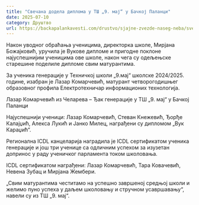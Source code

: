 ```yaml
---
title: "Свечана додела диплома у ТШ „9. мај“ у Бачкој Паланци"
date: 2025-07-10
category: Друштво
url: https://backapalankavesti.com/drustvo/sjajne-zvezde-naseg-neba/svecana-dodela-diploma-u-ts-9-maj-u-backoj-palanci/
---
```


Након уводног обраћања ученицима, директорка школе, Мирјана Божајковић, уручила је Вукове дипломе и пригодне поклоне најуспешнијим ученицима ове школе, након чега су одељењске старешине поделиле дипломе свим матурантима.

За ученика генерације у Техничкој школи „9.мај“ школске 2024/2025. године, изабран је Лазар Комарчевић, матурант четворогодишњег образовног профила Електротехничар информационих технологија.

Лазар Комарчевић из Челарева – Ђак генерације у ТШ „9. мај“ у Бачкој Паланци

Најуспешнији ученици: Лазар Комарчевић, Стеван Кнежевић, Ђорђе Калајџић, Алекса Лукић и Јанко Милец, награђени су дипломом „Вук Караџић“.

Регионална ICDL канцеларија наградила је ICDL сертификатом ученика генерације и још три ученице са одличним успехом за изузетан допринос у раду ученичког парламента током школовања.

ICDL сертификатом награђени: Лазар Комарчевић, Тара Ковачевић, Невена Зубац и Мирјана Жембери.

„Свим матурантима честитамо на успешно завршеној средњој школи и желимо пуно успеха у даљем школовању и стручном усавршавању“, навели су из ТШ „9. мај“.
